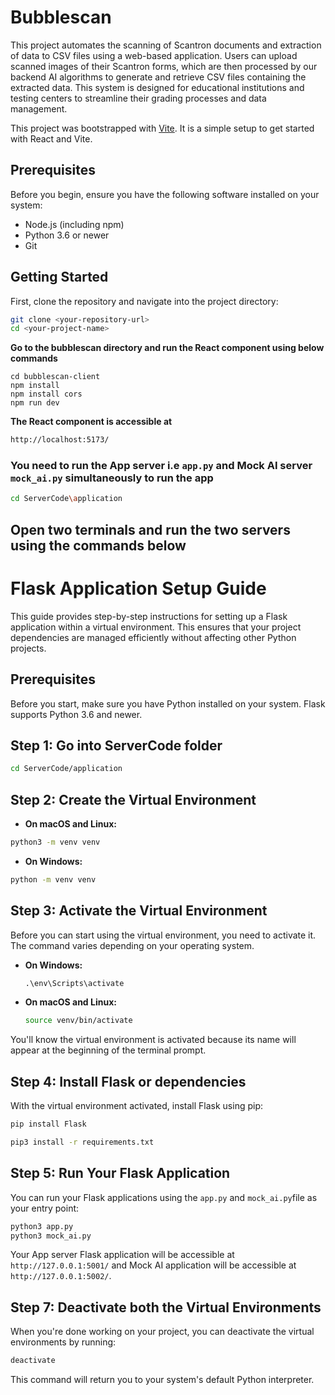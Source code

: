 # Bubblescan

This project automates the scanning of Scantron documents and extraction of data to CSV files using a web-based application. Users can upload scanned images of their Scantron forms, which are then processed by our backend AI algorithms to generate and retrieve CSV files containing the extracted data. This system is designed for educational institutions and testing centers to streamline their grading processes and data management.

This project was bootstrapped with [Vite](https://vitejs.dev/). It is a simple setup to get started with React and Vite.

## Prerequisites

Before you begin, ensure you have the following software installed on your system:
- Node.js (including npm)
- Python 3.6 or newer
- Git

## Getting Started

First, clone the repository and navigate into the project directory:

```bash
git clone <your-repository-url>
cd <your-project-name>
```

**Go to the bubblescan directory and run the React component using below commands**

```
cd bubblescan-client
npm install
npm install cors
npm run dev
```
**The React component is accessible at**
```bash
http://localhost:5173/
```

### You need to run the App server i.e `app.py` and Mock AI server `mock_ai.py` simultaneously to run the app
```bash
cd ServerCode\application
```
## Open two terminals and run the two servers using the commands below
# Flask Application Setup Guide

This guide provides step-by-step instructions for setting up a Flask application within a virtual environment. This ensures that your project dependencies are managed efficiently without affecting other Python projects.

## Prerequisites

Before you start, make sure you have Python installed on your system. Flask supports Python 3.6 and newer.

## Step 1: Go into ServerCode folder


```bash
cd ServerCode/application
```

## Step 2: Create the Virtual Environment

- **On macOS and Linux:**
```bash
python3 -m venv venv
```
- **On Windows:**
```bash
python -m venv venv
```

## Step 3: Activate the Virtual Environment

Before you can start using the virtual environment, you need to activate it. The command varies depending on your operating system.

- **On Windows:**

  ```cmd
  .\env\Scripts\activate
  ```

- **On macOS and Linux:**

  ```bash
  source venv/bin/activate
  ```

You'll know the virtual environment is activated because its name will appear at the beginning of the terminal prompt.

## Step 4: Install Flask or dependencies

With the virtual environment activated, install Flask using pip:

```bash
pip install Flask

pip3 install -r requirements.txt
```

## Step 5: Run Your Flask Application

You can run your Flask applications using the `app.py` and `mock_ai.py`file as your entry point:

```bash
python3 app.py
python3 mock_ai.py
```

Your App server Flask application will be accessible at `http://127.0.0.1:5001/` and Mock AI application will be accessible at `http://127.0.0.1:5002/`.

## Step 7: Deactivate both the Virtual Environments

When you're done working on your project, you can deactivate the virtual environments by running:

```bash
deactivate
```

This command will return you to your system's default Python interpreter.

